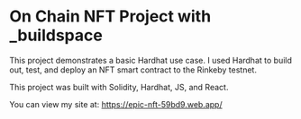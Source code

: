 # On Chain NFT Project with _buildspace

This project demonstrates a basic Hardhat use case. I used Hardhat to build out, test, and deploy an NFT smart contract to the Rinkeby testnet. 

This project was built with Solidity, Hardhat, JS, and React.

You can view my site at: https://epic-nft-59bd9.web.app/